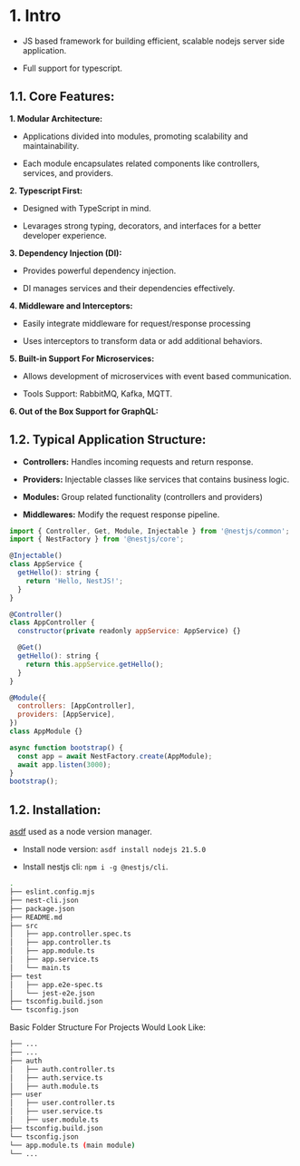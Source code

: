 # 1. Intro

- JS based framework for building efficient, scalable nodejs server side application.

- Full support for typescript.

## 1.1. Core Features:

**1. Modular Architecture:**

- Applications divided into modules, promoting scalability and maintainability. 

- Each module encapsulates related components like controllers, services, and providers.


**2. Typescript First:**

- Designed with TypeScript in mind.

- Levarages strong typing, decorators, and interfaces for a better developer experience.

**3. Dependency Injection (DI):**

- Provides powerful dependency injection.

- DI manages services and their dependencies effectively.

**4. Middleware and Interceptors:**

- Easily integrate middleware for request/response processing

- Uses interceptors to transform data or add additional behaviors.


**5. Built-in Support For Microservices:**

- Allows development of microservices with event based communication.

- Tools Support: RabbitMQ, Kafka, MQTT.

**6. Out of the Box Support for GraphQL:**

## 1.2. Typical Application Structure:

- **Controllers:** Handles incoming requests and return response.

- **Providers:** Injectable classes like services that contains business logic.

- **Modules:** Group related functionality (controllers and providers)

- **Middlewares:** Modify the request response pipeline.

```js
import { Controller, Get, Module, Injectable } from '@nestjs/common';
import { NestFactory } from '@nestjs/core';

@Injectable()
class AppService {
  getHello(): string {
    return 'Hello, NestJS!';
  }
}

@Controller()
class AppController {
  constructor(private readonly appService: AppService) {}

  @Get()
  getHello(): string {
    return this.appService.getHello();
  }
}

@Module({
  controllers: [AppController],
  providers: [AppService],
})
class AppModule {}

async function bootstrap() {
  const app = await NestFactory.create(AppModule);
  await app.listen(3000);
}
bootstrap();
```

## 1.2. Installation:

[asdf](https://asdf-vm.com/) used as a node version manager.

- Install node version: ``asdf install nodejs 21.5.0``

- Install nestjs cli: ``npm i -g @nestjs/cli``.


```sh
.
├── eslint.config.mjs
├── nest-cli.json
├── package.json
├── README.md
├── src
│   ├── app.controller.spec.ts
│   ├── app.controller.ts
│   ├── app.module.ts
│   ├── app.service.ts
│   └── main.ts
├── test
│   ├── app.e2e-spec.ts
│   └── jest-e2e.json
├── tsconfig.build.json
└── tsconfig.json
```


Basic Folder Structure For Projects Would Look Like:

```sh
├── ...
├── ...
├── auth
│   ├── auth.controller.ts
│   ├── auth.service.ts
│   ├── auth.module.ts
├── user
│   ├── user.controller.ts
│   ├── user.service.ts
│   ├── user.module.ts
├── tsconfig.build.json
└── tsconfig.json
└── app.module.ts (main module)
└── ...
```
